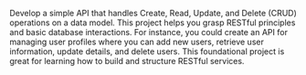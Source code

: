 Develop a simple API that handles Create, Read, Update, and Delete (CRUD) operations on a data model. This project helps you grasp RESTful principles and basic database interactions. For instance, you could create an API for managing user profiles where you can add new users, retrieve user information, update details, and delete users. This foundational project is great for learning how to build and structure RESTful services.
